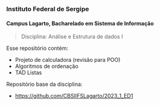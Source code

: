 ### Instituto Federal de Sergipe
#### Campus Lagarto, Bacharelado em Sistema de Informação

> Disciplina: Análise e Estrutura de dados I <br>

Esse repositório contém:
* Projeto de calculadora (revisão para POO)
* Algoritmos de ordenação
* TAD Listas

Repositório base da disciplina:
* https://github.com/CBSIIFSLagarto/2023_1_ED1